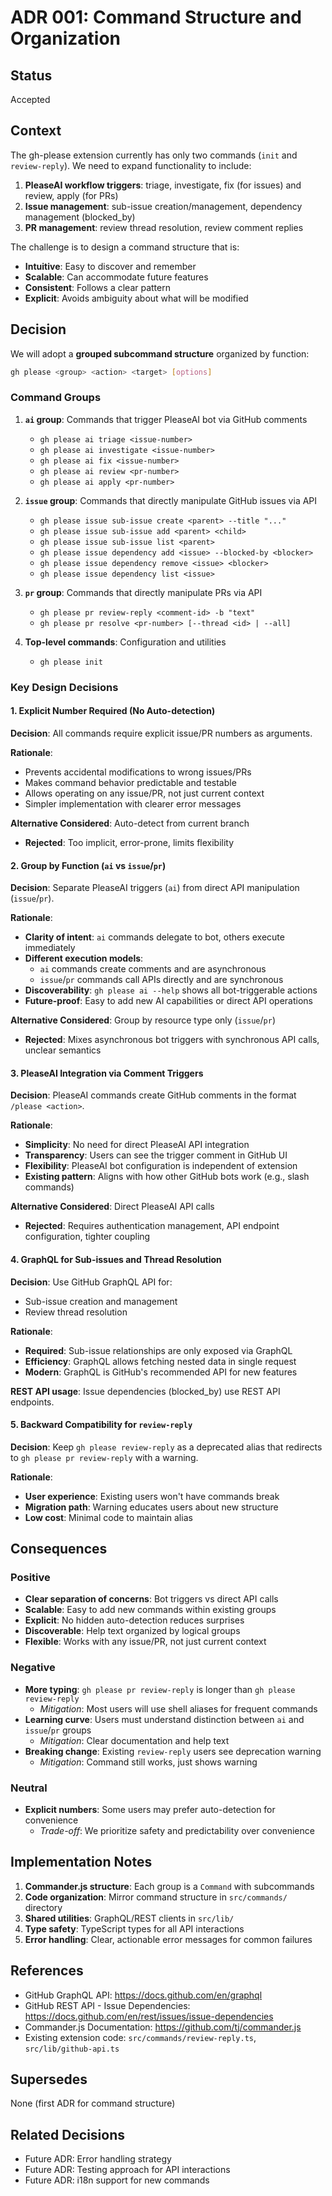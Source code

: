 # ADR 001: Command Structure and Organization

## Status

Accepted

## Context

The gh-please extension currently has only two commands (`init` and `review-reply`). We need to expand functionality to include:

1. **PleaseAI workflow triggers**: triage, investigate, fix (for issues) and review, apply (for PRs)
2. **Issue management**: sub-issue creation/management, dependency management (blocked_by)
3. **PR management**: review thread resolution, review comment replies

The challenge is to design a command structure that is:

- **Intuitive**: Easy to discover and remember
- **Scalable**: Can accommodate future features
- **Consistent**: Follows a clear pattern
- **Explicit**: Avoids ambiguity about what will be modified

## Decision

We will adopt a **grouped subcommand structure** organized by function:

```bash
gh please <group> <action> <target> [options]
```

### Command Groups

1. **`ai` group**: Commands that trigger PleaseAI bot via GitHub comments
   - `gh please ai triage <issue-number>`
   - `gh please ai investigate <issue-number>`
   - `gh please ai fix <issue-number>`
   - `gh please ai review <pr-number>`
   - `gh please ai apply <pr-number>`

2. **`issue` group**: Commands that directly manipulate GitHub issues via API
   - `gh please issue sub-issue create <parent> --title "..."`
   - `gh please issue sub-issue add <parent> <child>`
   - `gh please issue sub-issue list <parent>`
   - `gh please issue dependency add <issue> --blocked-by <blocker>`
   - `gh please issue dependency remove <issue> <blocker>`
   - `gh please issue dependency list <issue>`

3. **`pr` group**: Commands that directly manipulate PRs via API
   - `gh please pr review-reply <comment-id> -b "text"`
   - `gh please pr resolve <pr-number> [--thread <id> | --all]`

4. **Top-level commands**: Configuration and utilities
   - `gh please init`

### Key Design Decisions

#### 1. Explicit Number Required (No Auto-detection)

**Decision**: All commands require explicit issue/PR numbers as arguments.

**Rationale**:

- Prevents accidental modifications to wrong issues/PRs
- Makes command behavior predictable and testable
- Allows operating on any issue/PR, not just current context
- Simpler implementation with clearer error messages

**Alternative Considered**: Auto-detect from current branch

- **Rejected**: Too implicit, error-prone, limits flexibility

#### 2. Group by Function (`ai` vs `issue`/`pr`)

**Decision**: Separate PleaseAI triggers (`ai`) from direct API manipulation (`issue`/`pr`).

**Rationale**:

- **Clarity of intent**: `ai` commands delegate to bot, others execute immediately
- **Different execution models**:
  - `ai` commands create comments and are asynchronous
  - `issue`/`pr` commands call APIs directly and are synchronous
- **Discoverability**: `gh please ai --help` shows all bot-triggerable actions
- **Future-proof**: Easy to add new AI capabilities or direct API operations

**Alternative Considered**: Group by resource type only (`issue`/`pr`)

- **Rejected**: Mixes asynchronous bot triggers with synchronous API calls, unclear semantics

#### 3. PleaseAI Integration via Comment Triggers

**Decision**: PleaseAI commands create GitHub comments in the format `/please <action>`.

**Rationale**:

- **Simplicity**: No need for direct PleaseAI API integration
- **Transparency**: Users can see the trigger comment in GitHub UI
- **Flexibility**: PleaseAI bot configuration is independent of extension
- **Existing pattern**: Aligns with how other GitHub bots work (e.g., slash commands)

**Alternative Considered**: Direct PleaseAI API calls

- **Rejected**: Requires authentication management, API endpoint configuration, tighter coupling

#### 4. GraphQL for Sub-issues and Thread Resolution

**Decision**: Use GitHub GraphQL API for:

- Sub-issue creation and management
- Review thread resolution

**Rationale**:

- **Required**: Sub-issue relationships are only exposed via GraphQL
- **Efficiency**: GraphQL allows fetching nested data in single request
- **Modern**: GraphQL is GitHub's recommended API for new features

**REST API usage**: Issue dependencies (blocked_by) use REST API endpoints.

#### 5. Backward Compatibility for `review-reply`

**Decision**: Keep `gh please review-reply` as a deprecated alias that redirects to `gh please pr review-reply` with a warning.

**Rationale**:

- **User experience**: Existing users won't have commands break
- **Migration path**: Warning educates users about new structure
- **Low cost**: Minimal code to maintain alias

## Consequences

### Positive

- **Clear separation of concerns**: Bot triggers vs direct API calls
- **Scalable**: Easy to add new commands within existing groups
- **Explicit**: No hidden auto-detection reduces surprises
- **Discoverable**: Help text organized by logical groups
- **Flexible**: Works with any issue/PR, not just current context

### Negative

- **More typing**: `gh please pr review-reply` is longer than `gh please review-reply`
  - _Mitigation_: Most users will use shell aliases for frequent commands
- **Learning curve**: Users must understand distinction between `ai` and `issue`/`pr` groups
  - _Mitigation_: Clear documentation and help text
- **Breaking change**: Existing `review-reply` users see deprecation warning
  - _Mitigation_: Command still works, just shows warning

### Neutral

- **Explicit numbers**: Some users may prefer auto-detection for convenience
  - _Trade-off_: We prioritize safety and predictability over convenience

## Implementation Notes

1. **Commander.js structure**: Each group is a `Command` with subcommands
2. **Code organization**: Mirror command structure in `src/commands/` directory
3. **Shared utilities**: GraphQL/REST clients in `src/lib/`
4. **Type safety**: TypeScript types for all API interactions
5. **Error handling**: Clear, actionable error messages for common failures

## References

- GitHub GraphQL API: https://docs.github.com/en/graphql
- GitHub REST API - Issue Dependencies: https://docs.github.com/en/rest/issues/issue-dependencies
- Commander.js Documentation: https://github.com/tj/commander.js
- Existing extension code: `src/commands/review-reply.ts`, `src/lib/github-api.ts`

## Supersedes

None (first ADR for command structure)

## Related Decisions

- Future ADR: Error handling strategy
- Future ADR: Testing approach for API interactions
- Future ADR: i18n support for new commands

